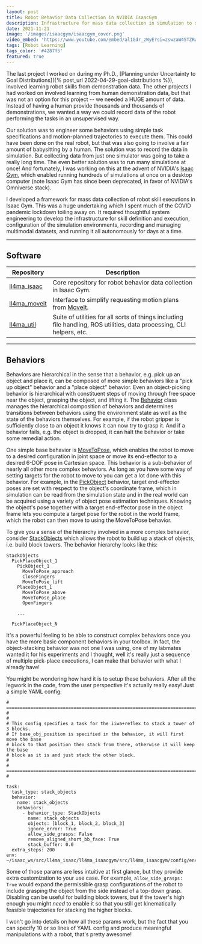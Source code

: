 ```yaml
---
layout: post
title: Robot Behavior Data Collection in NVIDIA IsaacGym
description: Infrastructure for mass data collection in simulation to support robot behavior learning.
date: 2021-11-21
image: '/images/isaacgym/isaacgym_cover.png'
video_embed: 'https://www.youtube.com/embed/al1Gdr_zWyE?si=zswzaW4STZRwtOzL'
tags: [Robot Learning]
tags_color: '#4287f5'
featured: true
---
```


The last project I worked on during my Ph.D., [Planning under Uncertainty to Goal Distributions]({% post_url 2022-04-29-goal-distributions %}), involved learning robot skills from demonstration data. The other projects I had worked on involved learning from human demonstration data, but that was not an option for this project -- we needed a HUGE amount of data. Instead of having a human provide thousands and thousands of demonstrations, we wanted a way we could record data of the robot performing the tasks in an unsupervised way.

Our solution was to engineer some behaviors using simple task specifications  and motion-planned trajectories to execute them. This could have been done on the real robot, but that was also going to involve a fair amount of babysitting by a human. The solution was to record the data in simulation. But collecting data from just one simulator was going to take a really long time. The even better solution was to run many simulations at once! And fortunately, I was working on this at the advent of NVIDIA's [Isaac Gym](https://developer.nvidia.com/isaac-gym), which enabled running hundreds of simulations at once on a desktop computer (note Isaac Gym has since been deprecated, in favor of NVIDIA's Omniverse stack).

I developed a framework for mass data collection of robot skill executions in Isaac Gym. This was a huge undertaking which I spent much of the COVID pandemic lockdown toiling away on. It required thoughtful system engineering to develop the infrastructure for skill definition and execution, configuration of the simulation environments, recording and managing multimodal datasets, and running it all autonomously for days at a time.

---

## Software

| Repository | Description |
|------------|-------------|
| [ll4ma_isaac](https://bitbucket.org/robot-learning/ll4ma_isaac/src/main/) | Core repository for robot behavior data collection in Isaac Gym. |
| [ll4ma_moveit](https://bitbucket.org/robot-learning/ll4ma_moveit) | Interface to simplify requesting motion plans from [MoveIt](https://moveit.ai). |
| [ll4ma_util](https://bitbucket.org/robot-learning/ll4ma_util/src/main/) | Suite of utilities for all sorts of things including file handling, ROS utilities, data processing, CLI helpers, etc. |

--- 

## Behaviors

Behaviors are hierarchical in the sense that a behavior, e.g. pick up an object and place it, can be composed of more simple behaviors like a "pick up object" behavior and a "place object" behavior. Even an object-picking behavior is hierarchical with constituent steps of moving through free space near the object, grasping the object, and lifting it. The [Behavior](https://bitbucket.org/robot-learning/ll4ma_isaac/src/main/ll4ma_isaacgym/src/ll4ma_isaacgym/behaviors/behavior.py) class manages the hierarchical composition of behaviors and determines transitions between behaviors using the environment state as well as the state of the behaviors themselves. For example, if the robot gripper is sufficiently close to an object it knows it can now try to grasp it. And if a behavior fails, e.g. the object is dropped, it can halt the behavior or take some remedial action.

One simple base behavior is [MoveToPose](https://bitbucket.org/robot-learning/ll4ma_isaac/src/main/ll4ma_isaacgym/src/ll4ma_isaacgym/behaviors/move_to_pose.py), which enables the robot to move to a desired configuration in joint space or move its end-effector to a desired 6-DOF pose in Cartesian space. This behavior is a sub-behavior of nearly all other more complex behaviors. As long as you have some way of setting targets for the robot to move to you can get a lot done with this behavior. For example, in the [PickObject](https://bitbucket.org/robot-learning/ll4ma_isaac/src/main/ll4ma_isaacgym/src/ll4ma_isaacgym/behaviors/pick_object.py) behavior, target end-effector poses are set with respect to the object's coordinate frame, which in simulation can be read from the simulation state and in the real world can be acquired using a variety of object pose estimation techniques. Knowing the object's pose together with a target end-effector pose in the object frame lets you compute a target pose for the robot in the world frame, which the robot can then move to using the MoveToPose behavior.

To give you a sense of the hierarchy involved in a more complex behavior, consider [StackObjects](https://bitbucket.org/robot-learning/ll4ma_isaac/src/main/ll4ma_isaacgym/src/ll4ma_isaacgym/behaviors/stack_objects.py) which allows the robot to build up a stack of objects, i.e. build block towers. The behavior hierarchy looks like this:
```
StackObjects
  PickPlaceObject_1
    PickObject_1
      MoveToPose_approach
      CloseFingers
      MoveToPose_lift
    PlaceObject_1
      MoveToPose_above
      MoveToPose_place
      OpenFingers
    
    ...

  PickPlaceObject_N
```

It's a powerful feeling to be able to construct complex behaviors once you have the more basic component behaviors in your toolbox. In fact, the object-stacking behavior was not one I was using, one of my labmates wanted it for his experiments and I thought, well it's really just a sequence of multiple pick-place executions, I can make that behavior with what I already have! 

You might be wondering how hard it is to setup these behaviors. After all the legwork in the code, from the user perspective it's actually really easy! Just a simple YAML config:
```
# ============================================================================== #
#
# This config specifies a task for the iiwa+reflex to stack a tower of 3 blocks.
# If base_obj_position is specified in the behavior, it will first move the base
# block to that position then stack from there, otherwise it will keep the base
# block as it is and just stack the other block.
#
# ============================================================================== #

task:
  task_type: stack_objects
  behavior:
    name: stack_objects
    behaviors:
      - behavior_type: StackObjects
        name: stack_objects
        objects: [block_1, block_2, block_3]
        ignore_error: True
        allow_side_grasps: False
        remove_aligned_short_bb_face: True
        stack_buffer: 0.0
  extra_steps: 200
env: ~/isaac_ws/src/ll4ma_isaac/ll4ma_isaacgym/src/ll4ma_isaacgym/config/env_configs/iiwa_3stack.yaml
```
Some of those params are less intuitive at first glance, but they provide extra customization to your use case. For example, `allow_side_grasps: True` would expand the permissible grasp configurations of the robot to include grasping the object from the side instead of a top-down grasp. Disabling can be useful for building block towers, but if the tower's high enough you might _need_ to enable it so that you still get kinematically feasible trajectories for stacking the higher blocks.

I won't go into details on how all these params work, but the fact that you can specify 10 or so lines of YAML config and produce meaningful manipulations with a robot, that's pretty awesome!
